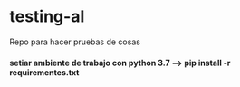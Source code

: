# testing-al
Repo para hacer pruebas de cosas

#### setiar ambiente de trabajo con python 3.7 --> pip install -r requirementes.txt
